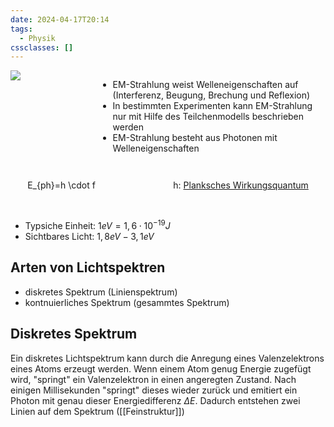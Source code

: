 ```yaml
---
date: 2024-04-17T20:14
tags:
  - Physik
cssclasses: []
---
```

<div style="display: flex; gap: 1em; margin-bottom: 1em;">
	<div class="img-25" style="width: 50%;"><img src="https://d1g9li960vagp7.cloudfront.net/wp-content/uploads/2020/04/Elektromagnetisches_Spektrum-Farbspektrum-1024x576.png"></div> 
	<ul>
		<li>EM-Strahlung weist Welleneigenschaften auf (Interferenz, Beugung, Brechung und Reflexion)</li>
		<li>In bestimmten Experimenten kann EM-Strahlung nur mit Hilfe des Teilchenmodells beschrieben werden</li>
		<li>EM-Strahlung besteht aus Photonen mit Welleneigenschaften</li>
	</ul>
</div>

<div style="display: flex; gap: 5em; flex: 1 1 0; width: 100%; margin-bottom: 1em;">
	<div style="flex-grow: 1; text-align: center;">
		<p class="math inline">E_{ph}=h \cdot f</p><br>
		<math class="math" style="width: 50%;">c = \frac{\lambda}{T} = \lambda \cdot T</math>
	</div>
	<p style="text-align: center; flex-grow: 1;">
		h: <a href="https://de.m.wikipedia.org/wiki/Plancksches_Wirkungsquantum">Planksches Wirkungsquantum</a>
	</p>
</div>

- Typsiche Einheit: $1eV = 1,6 \cdot 10^{-19}J$
- Sichtbares Licht: $1,8eV - 3,1eV$

## Arten von Lichtspektren
- diskretes Spektrum (Linienspektrum)
- kontnuierliches Spektrum (gesammtes Spektrum)

## Diskretes Spektrum
Ein diskretes Lichtspektrum kann durch die Anregung eines Valenzelektrons eines Atoms erzeugt werden. Wenn einem Atom genug Energie zugefügt wird, "springt" ein Valenzelektron in einen angeregten Zustand. Nach einigen Millisekunden "springt" dieses wieder zurück und emitiert ein Photon mit genau dieser Energiedifferenz $\Delta E$.
Dadurch entstehen zwei Linien auf dem Spektrum ([[Feinstruktur]])